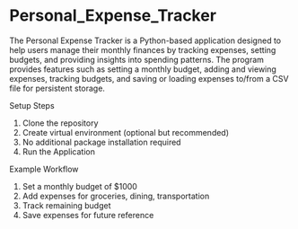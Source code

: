 # Personal_Expense_Tracker

The Personal Expense Tracker is a Python-based application designed to help users manage their monthly finances by tracking expenses, setting budgets, and providing insights into spending patterns. The program provides features such as setting a monthly budget, adding and viewing expenses, tracking budgets, and saving or loading expenses to/from a CSV file for persistent storage.

Setup Steps
1.	Clone the repository
2.	Create virtual environment (optional but recommended)
3.	No additional package installation required
4.	Run the Application


Example Workflow
1.	Set a monthly budget of $1000
2.	Add expenses for groceries, dining, transportation
3.	Track remaining budget
4.	Save expenses for future reference

